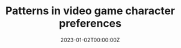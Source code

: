 ---
title: Patterns in video game character preferences
Summary: I extracted player data from an API of a popular video game (League of Legends) to explore player preferences in what kinds of characters they like to play. Code and visualizations can be found here {{< staticref "https://github.com/marlietandoc/lol_analysis" "newtab" >}}here{{</staticref >}}!"
tags:
  - Research
date: '2023-01-02T00:00:00Z'



# Optional external URL for project (replaces project detail page).
external_link: ''

image:
  caption: 'Network'
  focal_point: Smart



# Slides (optional).
#   Associate this project with Markdown slides.
#   Simply enter your slide deck's filename without extension.
#   E.g. `slides = "example-slides"` references `content/slides/example-slides.md`.
#   Otherwise, set `slides = ""`.
slides: = ""
---